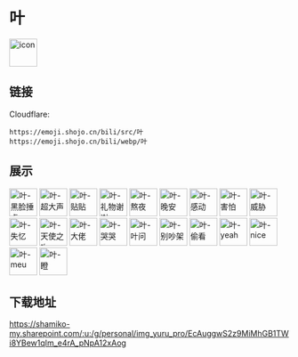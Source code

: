 # 叶
<img src="https://emoji.shojo.cn/bili/src/叶/icon.png" width="50" height="50" alt="icon">

## 链接
Cloudflare:
```
https://emoji.shojo.cn/bili/src/叶
https://emoji.shojo.cn/bili/webp/叶
```
## 展示
<img src="https://emoji.shojo.cn/bili/src/叶/叶-黑脸捶桌.png" width="50" height="50" alt="叶-黑脸捶桌">
<img src="https://emoji.shojo.cn/bili/src/叶/叶-超大声.png" width="50" height="50" alt="叶-超大声">
<img src="https://emoji.shojo.cn/bili/src/叶/叶-贴贴.png" width="50" height="50" alt="叶-贴贴">
<img src="https://emoji.shojo.cn/bili/src/叶/叶-礼物谢谢.png" width="50" height="50" alt="叶-礼物谢谢">
<img src="https://emoji.shojo.cn/bili/src/叶/叶-熬夜.png" width="50" height="50" alt="叶-熬夜">
<img src="https://emoji.shojo.cn/bili/src/叶/叶-晚安.png" width="50" height="50" alt="叶-晚安">
<img src="https://emoji.shojo.cn/bili/src/叶/叶-感动.png" width="50" height="50" alt="叶-感动">
<img src="https://emoji.shojo.cn/bili/src/叶/叶-害怕.png" width="50" height="50" alt="叶-害怕">
<img src="https://emoji.shojo.cn/bili/src/叶/叶-威胁.png" width="50" height="50" alt="叶-威胁">
<img src="https://emoji.shojo.cn/bili/src/叶/叶-失忆.png" width="50" height="50" alt="叶-失忆">
<img src="https://emoji.shojo.cn/bili/src/叶/叶-天使之吻.png" width="50" height="50" alt="叶-天使之吻">
<img src="https://emoji.shojo.cn/bili/src/叶/叶-大佬.png" width="50" height="50" alt="叶-大佬">
<img src="https://emoji.shojo.cn/bili/src/叶/叶-哭哭.png" width="50" height="50" alt="叶-哭哭">
<img src="https://emoji.shojo.cn/bili/src/叶/叶-叶问.png" width="50" height="50" alt="叶-叶问">
<img src="https://emoji.shojo.cn/bili/src/叶/叶-别吵架.png" width="50" height="50" alt="叶-别吵架">
<img src="https://emoji.shojo.cn/bili/src/叶/叶-偷看.png" width="50" height="50" alt="叶-偷看">
<img src="https://emoji.shojo.cn/bili/src/叶/叶-yeah.png" width="50" height="50" alt="叶-yeah">
<img src="https://emoji.shojo.cn/bili/src/叶/叶-nice.png" width="50" height="50" alt="叶-nice">
<img src="https://emoji.shojo.cn/bili/src/叶/叶-meu.png" width="50" height="50" alt="叶-meu">
<img src="https://emoji.shojo.cn/bili/src/叶/叶-瞪.png" width="50" height="50" alt="叶-瞪">

## 下载地址

https://shamiko-my.sharepoint.com/:u:/g/personal/img_yuru_pro/EcAuggwS2z9MiMhGB1TWi8YBew1qIm_e4rA_pNpA12xAog